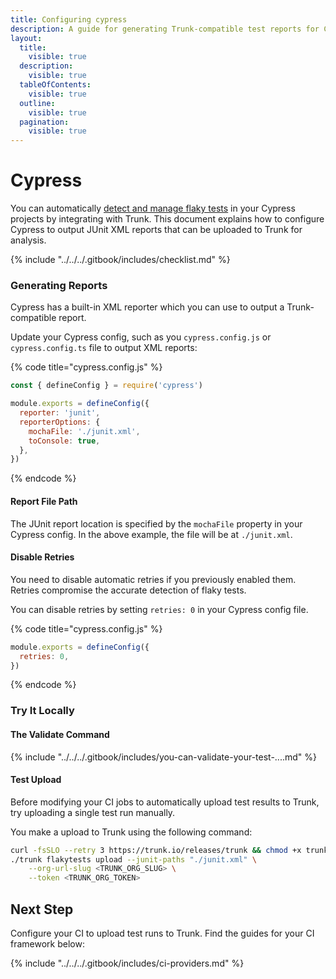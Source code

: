 ```yaml
---
title: Configuring cypress
description: A guide for generating Trunk-compatible test reports for Cypress tests
layout:
  title:
    visible: true
  description:
    visible: true
  tableOfContents:
    visible: true
  outline:
    visible: true
  pagination:
    visible: true
---
```


# Cypress

You can automatically [detect and manage flaky tests](../../detection.md) in your Cypress projects by integrating with Trunk. This document explains how to configure Cypress to output JUnit XML reports that can be uploaded to Trunk for analysis.

{% include "../../../.gitbook/includes/checklist.md" %}

### Generating Reports

Cypress has a built-in XML reporter which you can use to output a Trunk-compatible report.

Update your Cypress config, such as you `cypress.config.js` or `cypress.config.ts` file to output XML reports:

{% code title="cypress.config.js" %}
```javascript
const { defineConfig } = require('cypress')

module.exports = defineConfig({
  reporter: 'junit',
  reporterOptions: {
    mochaFile: './junit.xml',
    toConsole: true,
  },
})
```
{% endcode %}

#### Report File Path

The JUnit report location is specified by the `mochaFile` property in your Cypress config. In the above example, the file will be at `./junit.xml`.

#### Disable Retries

You need to disable automatic retries if you previously enabled them. Retries compromise the accurate detection of flaky tests.

You can disable retries by setting `retries: 0` in your Cypress config file.

{% code title="cypress.config.js" %}
```javascript
module.exports = defineConfig({
  retries: 0,
})
```
{% endcode %}

### Try It Locally

#### **The Validate Command**

{% include "../../../.gitbook/includes/you-can-validate-your-test-....md" %}

#### Test Upload

Before modifying your CI jobs to automatically upload test results to Trunk, try uploading a single test run manually.

You make a upload to Trunk using the following command:

```sh
curl -fsSLO --retry 3 https://trunk.io/releases/trunk && chmod +x trunk
./trunk flakytests upload --junit-paths "./junit.xml" \
    --org-url-slug <TRUNK_ORG_SLUG> \
    --token <TRUNK_ORG_TOKEN>
```

## Next Step

Configure your CI to upload test runs to Trunk. Find the guides for your CI framework below:

{% include "../../../.gitbook/includes/ci-providers.md" %}

